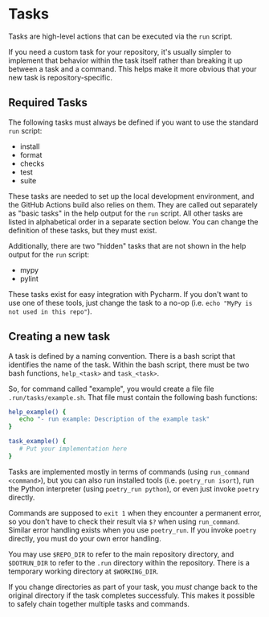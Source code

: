 # Tasks

Tasks are high-level actions that can be executed via the `run` script.

If you need a custom task for your repository, it's usually simpler to
implement that behavior within the task itself rather than breaking it up
between a task and a command.  This helps make it more obvious that your new
task is repository-specific.

## Required Tasks

The following tasks must always be defined if you want to use the standard
`run` script:

- install
- format
- checks
- test
- suite

These tasks are needed to set up the local development environment, and the
GitHub Actions build also relies on them.  They are called out separately as
"basic tasks" in the help output for the `run` script.  All other tasks are
listed in alphabetical order in a separate section below.  You can change the
definition of these tasks, but they must exist.

Additionally, there are two "hidden" tasks that are not shown in the help
output for the `run` script:

- mypy
- pylint

These tasks exist for easy integration with Pycharm.  If you don't want to use
one of these tools, just change the task to a no-op (i.e. `echo "MyPy is not
used in this repo"`).

## Creating a new task

A task is defined by a naming convention.  There is a bash script that
identifies the name of the task.  Within the bash script, there must be two
bash functions, `help_<task>` and `task_<task>`.

So, for command called "example", you would create a file
file `.run/tasks/example.sh`.  That file must contain the 
following bash functions:

```bash
help_example() {
   echo "- run example: Description of the example task"
}

task_example() {
   # Put your implementation here
}
```

Tasks are implemented mostly in terms of commands (using `run_command
<command>`), but you can also run installed tools (i.e. `poetry_run isort`),
run the Python interpreter (using `poetry_run python`), or even just invoke
`poetry` directly.

Commands are supposed to `exit 1` when they encounter a permanent error, so you
don't have to check their result via `$?` when using `run_command`.  Similar
error handling exists when you use `poetry_run`.  If you invoke `poetry`
directly, you must do your own error handling.

You may use `$REPO_DIR` to refer to the main repository directory,
and `$DOTRUN_DIR` to refer to the `.run` directory within the repository.
There is a temporary working directory at `$WORKING_DIR`.

If you change directories as part of your task, you _must_ change back
to the original directory if the task completes successfuly.  This makes
it possible to safely chain together multiple tasks and commands.
